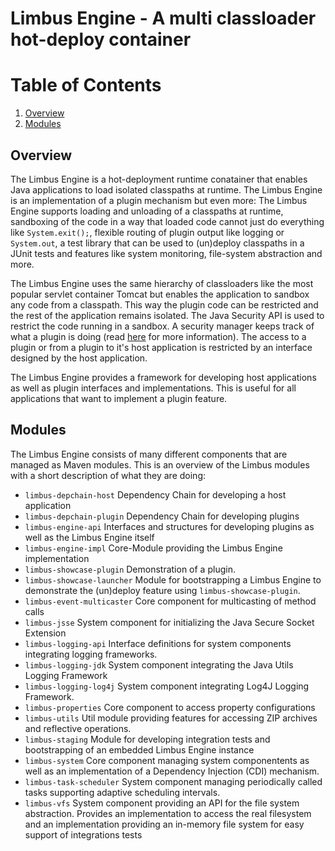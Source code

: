 # Limbus Engine - A multi classloader hot-deploy container

# Table of Contents
1. [Overview](#overview)
2. [Modules](#modules)

## Overview

The Limbus Engine is a hot-deployment runtime conatainer that enables Java applications to load isolated classpaths at runtime. The Limbus Engine is an implementation of a plugin mechanism but even more: The Limbus Engine supports loading and unloading of a classpaths at runtime, sandboxing of the code in a way that loaded code cannot just do everything like `System.exit();`, flexible routing of plugin output like logging or `System.out`, a test library that can be used to (un)deploy classpaths in a JUnit tests and features like system monitoring, file-system abstraction and more.

The Limbus Engine uses the same hierarchy of classloaders like the most popular servlet container Tomcat but enables the application to sandbox any code from a classpath. This way the plugin code can be restricted and the rest of the application remains isolated. The Java Security API is used to restrict the code running in a sandbox. A security manager keeps track of what a plugin is doing (read [here](http://openbook.rheinwerk-verlag.de/java7/1507_22_003.html) for more information). The access to a plugin or from a plugin to it's host application is restricted by an interface designed by the host application.

The Limbus Engine provides a framework for developing host applications as well as plugin interfaces and implementations. This is useful for all applications that want to implement a plugin feature.

## Modules

The Limbus Engine consists of many different components that are managed as Maven modules. This is an overview of the Limbus modules with a short description of what they are doing:

- `limbus-depchain-host` Dependency Chain for developing a host application
- `limbus-depchain-plugin`  Dependency Chain for developing plugins
- `limbus-engine-api`  Interfaces and structures for developing plugins as well as the Limbus Engine itself
- `limbus-engine-impl`  Core-Module providing the Limbus Engine implementation
- `limbus-showcase-plugin`  Demonstration of a plugin.
- `limbus-showcase-launcher` Module for bootstrapping a Limbus Engine to demonstrate the (un)deploy feature using `limbus-showcase-plugin`.
- `limbus-event-multicaster`  Core component for multicasting of method calls
- `limbus-jsse`  System component for initializing the Java Secure Socket Extension
- `limbus-logging-api`  Interface definitions for system components integrating logging frameworks.
- `limbus-logging-jdk`  System component integrating the Java Utils Logging Framework
- `limbus-logging-log4j`  System component integrating Log4J Logging Framework.
- `limbus-properties`  Core component to access property configurations
- `limbus-utils`  Util module providing features for accessing ZIP archives and reflective operations.
- `limbus-staging`  Module for developing integration tests and bootstrapping of an embedded Limbus Engine instance
- `limbus-system`  Core component managing system componentents as well as an implementation of a Dependency Injection (CDI) mechanism.
- `limbus-task-scheduler`  System component managing periodically called tasks supporting adaptive scheduling intervals.
- `limbus-vfs`   System component providing an API for the file system abstraction. Provides an implementation to access the real filesystem and an implementation providing an in-memory file system for easy support of integrations tests